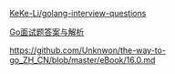 [KeKe-Li/golang-interview-questions](https://github.com/KeKe-Li/golang-interview-questions)

[Go面试题答案与解析](https://yushuangqi.com/blog/2017/golang-mian-shi-ti-da-an-yujie-xi.html)

https://github.com/Unknwon/the-way-to-go_ZH_CN/blob/master/eBook/16.0.md
